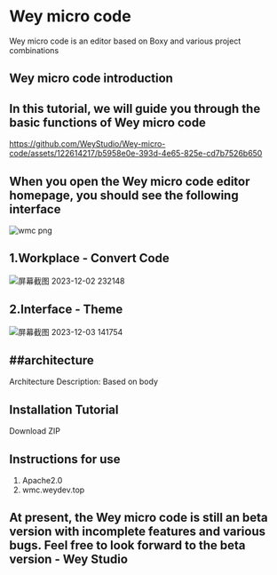 # Wey micro code

Wey micro code is an editor based on Boxy and various project combinations

## Wey micro code introduction
## In this tutorial, we will guide you through the basic functions of Wey micro code


https://github.com/WeyStudio/Wey-micro-code/assets/122614217/b5958e0e-393d-4e65-825e-cd7b7526b650




## When you open the Wey micro code editor homepage, you should see the following interface
![wmc png](https://github.com/WeyStudio/Wey-micro-code/assets/122614217/ae4a2be4-c68b-43c6-ab7f-ed899fe13349)


## 1.Workplace - Convert Code

![屏幕截图 2023-12-02 232148](https://github.com/WeyStudio/Wey-micro-code/assets/122614217/63c6c608-9c0f-4b6b-95d7-53aef5b2721e)

## 2.Interface - Theme

![屏幕截图 2023-12-03 141754](https://github.com/WeyStudio/Wey-micro-code/assets/122614217/a173dea0-1382-4733-a360-7942607621aa)


## ##architecture
Architecture Description: Based on body
## Installation Tutorial
Download ZIP

## Instructions for use
1.  Apache2.0
2.  wmc.weydev.top
## At present, the Wey micro code is still an beta version with incomplete features and various bugs. Feel free to look forward to the beta version - Wey Studio


